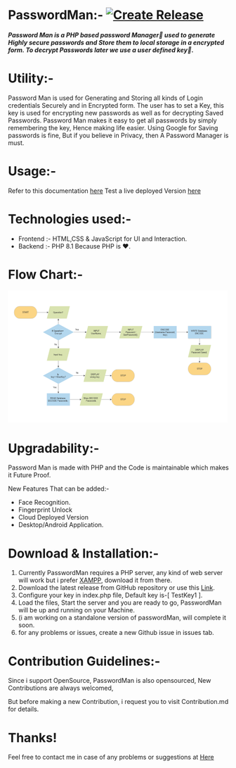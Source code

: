# PasswordMan:- [![Create Release](https://github.com/ashutosh7i/PasswordMan/actions/workflows/PasswordMan_autoRelease.yml/badge.svg?event=release)](https://github.com/ashutosh7i/PasswordMan/actions/workflows/PasswordMan_autoRelease.yml)
##### Password Man is a PHP based password Manager🔏 used to generate Highly secure passwords and Store them to local storage in a encrypted form. To decrypt Passwords later we use a user defined key🔑.

# Utility:-

Password Man is used for Generating and Storing all kinds of Login credentials Securely and in Encrypted form.
The user has to set a Key, this key is used for encrypting new passwords as well as for decrypting Saved Passwords.
Password Man makes it easy to get all passwords by simply remembering the key,
Hence making life easier.
Using Google for Saving passwords is fine, But if you believe in Privacy, then
A Password Manager is must.

# Usage:-

Refer to this documentation [here](https://devfolio.co/projects/passwordman-29d7 "How to use PasswordMan")
Test a live deployed Version [here](https://replit.com/@Ashutosh7i/PasswordMan?v=1 "use PasswordMan live")

# Technologies used:-

- Frontend :- HTML,CSS & JavaScript for UI and Interaction.
- Backend :- PHP 8.1 Because PHP is ❤.

# Flow Chart:-

<img src="https://github.com/ashutosh7i/PasswordMan/blob/main/documentation/flow.png?raw=true" alt="flow.png" width="500" height="300" class="jop-noMdConv">

# Upgradability:-

Password Man is made with PHP and the Code is maintainable which makes it Future Proof.

New Features That can be added:-

- Face Recognition.
- Fingerprint Unlock
- Cloud Deployed Version
- Desktop/Android Application.

# Download & Installation:-

1.  Currently PasswordMan requires a PHP server, any kind of web server will work but i prefer [XAMPP](https://www.apachefriends.org/download.html "XAMPP Download"), download it from there.
2.  Download the latest release from GitHub repository or use this [Link](https://github.com/ashutosh7i/PasswordMan/releases).
4.  Configure your key in index.php file, Default key is-[ TestKey1 ].
3.  Load the files, Start the server and you are ready to go, PasswordMan will be up and running on your Machine.
5.  (i am working on a standalone version of passwordMan, will complete it soon.
6.  for any problems or issues, create a new Github issue in issues tab.

# Contribution Guidelines:-

Since i support OpenSource, PasswordMan is also opensourced, New Contributions are always welcomed,

But before making a new Contribution, i request you to visit Contribution.md for details.

# Thanks!

Feel free to contact me in case of any problems or suggestions at [Here](https://ashutosh7i.me)
